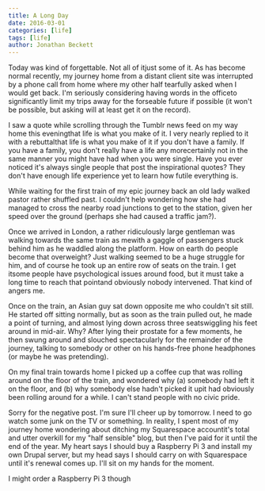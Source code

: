 ```yaml
---
title: A Long Day
date: 2016-03-01
categories: [life]
tags: [life]
author: Jonathan Beckett
---
```


Today was kind of forgettable. Not all of itjust some of it. As has become normal recently, my journey home from a distant client site was interrupted by a phone call from home where my other half tearfully asked when I would get back. I'm seriously considering having words in the officeto significantly limit my trips away for the forseable future if possible (it won't be possible, but asking will at least get it on the record).

I saw a quote while scrolling through the Tumblr news feed on my way home this eveningthat life is what you make of it. I very nearly replied to it with a rebuttalthat life is what you make of it if you don't have a family. If you have a family, you don't really have a life any morecertainly not in the same manner you might have had when you were single. Have you ever noticed it's always single people that post the inspirational quotes? They don't have enough life experience yet to learn how futile everything is.

While waiting for the first train of my epic journey back an old lady walked pastor rather shuffled past. I couldn't help wondering how she had managed to cross the nearby road junctions to get to the station, given her speed over the ground (perhaps she had caused a traffic jam?).

Once we arrived in London, a rather ridiculously large gentleman was walking towards the same train as mewith a gaggle of passengers stuck behind him as he waddled along the platform. How on earth do people become that overweight? Just walking seemed to be a huge struggle for him, and of course he took up an entire row of seats on the train. I get itsome people have psychological issues around food, but it must take a long time to reach that pointand obviously nobody intervened. That kind of angers me.

Once on the train, an Asian guy sat down opposite me who couldn't sit still. He started off sitting normally, but as soon as the train pulled out, he made a point of turning, and almost lying down across three seatswiggling his feet around in mid-air. Why? After lying their prostate for a few moments, he then swung around and slouched spectacularly for the remainder of the journey, talking to somebody or other on his hands-free phone headphones (or maybe he was pretending).

On my final train towards home I picked up a coffee cup that was rolling around on the floor of the train, and wondered why (a) somebody had left it on the floor, and (b) why somebody else hadn't picked it upit had obviously been rolling around for a while. I can't stand people with no civic pride.

Sorry for the negative post. I'm sure I'll cheer up by tomorrow. I need to go watch some junk on the TV or something. In reality, I spent most of my journey home wondering about ditching my Squarespace accountit's total and utter overkill for my "half sensible" blog, but then I've paid for it until the end of the year. My heart says I should buy a Raspberry Pi 3 and install my own Drupal server, but my head says I should carry on with Squarespace until it's renewal comes up. I'll sit on my hands for the moment.

I might order a Raspberry Pi 3 though